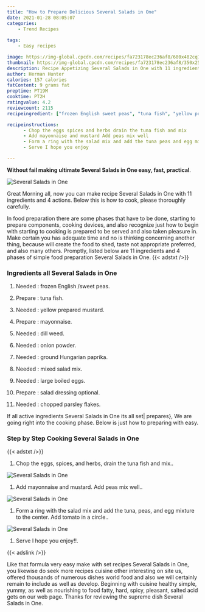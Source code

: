 ```yaml
---
title: "How to Prepare Delicious Several Salads in One"
date: 2021-01-28 08:05:07
categories:
    - Trend Recipes
    
tags:
    - Easy recipes

image: https://img-global.cpcdn.com/recipes/fa723178ec236af8/680x482cq70/several-salads-in-one-recipe-main-photo.jpg
thumbnail: https://img-global.cpcdn.com/recipes/fa723178ec236af8/350x250cq70/several-salads-in-one-recipe-main-photo.jpg
description: Recipe Appetizing Several Salads in One with 11 ingredients and 4 stages of easy cooking.
author: Herman Hunter
calories: 157 calories
fatContent: 9 grams fat
preptime: PT19M
cooktime: PT2H
ratingvalue: 4.2
reviewcount: 2115
recipeingredient: ["frozen English sweet peas", "tuna fish", "yellow prepared mustard", "mayonnaise", "dill weed", "onion powder", "ground Hungarian paprika", "mixed salad mix", "large boiled eggs", "salad dressing optional", "chopped parsley flakes"]

recipeinstructions: 
      - Chop the eggs spices and herbs drain the tuna fish and mix 
      - Add mayonnaise and mustard Add peas mix well 
      - Form a ring with the salad mix and add the tuna peas and egg mixture to the center Add tomato in a circle 
      - Serve I hope you enjoy

---
```




**Without fail making ultimate Several Salads in One easy, fast, practical**. 


![Several Salads in One](https://img-global.cpcdn.com/recipes/fa723178ec236af8/680x482cq70/several-salads-in-one-recipe-main-photo.jpg "Several Salads in One")




Great Morning all, now you can make recipe Several Salads in One with 11 ingredients and 4 actions. Below this is how to cook, please thoroughly carefully.

In food preparation there are some phases that have to be done, starting to prepare components, cooking devices, and also recognize just how to begin with starting to cooking is prepared to be served and also taken pleasure in. Make certain you has adequate time and no is thinking concerning another thing, because will create the food to shed, taste not appropriate preferred, and also many others. Promptly, listed below are 11 ingredients and 4 phases of simple food preparation Several Salads in One.
{{< adstxt />}}

### Ingredients all Several Salads in One


1. Needed  : frozen English /sweet peas.

1. Prepare  : tuna fish.

1. Needed  : yellow prepared mustard.

1. Prepare  : mayonnaise.

1. Needed  : dill weed.

1. Needed  : onion powder.

1. Needed  : ground Hungarian paprika.

1. Needed  : mixed salad mix.

1. Needed  : large boiled eggs.

1. Prepare  : salad dressing optional.

1. Needed  : chopped parsley flakes.



If all active ingredients Several Salads in One its all set| prepares}, We are going right into the cooking phase. Below is just how to preparing with easy.

### Step by Step Cooking Several Salads in One

{{< adstxt />}}


1. Chop the eggs, spices, and herbs, drain the tuna fish and mix..



![Several Salads in One](https://img-global.cpcdn.com/steps/ba1f4327d1cd99af/160x128cq70/several-salads-in-one-recipe-step-1-photo.jpg" "Several Salads in One")



1. Add mayonnaise and mustard. Add peas mix well..



![Several Salads in One](https://img-global.cpcdn.com/steps/711dd588d54de477/160x128cq70/several-salads-in-one-recipe-step-2-photo.jpg" "Several Salads in One")



1. Form a ring with the salad mix and add the tuna, peas, and egg mixture to the center. Add tomato in a circle..



![Several Salads in One](https://img-global.cpcdn.com/steps/a8e1628ef128f959/160x128cq70/several-salads-in-one-recipe-step-3-photo.jpg" "Several Salads in One")



1. Serve I hope you enjoy!!.





{{< adslink />}}

Like that formula very easy make with set recipes Several Salads in One, you likewise do seek more recipes cuisine other interesting on site us, offered thousands of numerous dishes world food and also we will certainly remain to include as well as develop. Beginning with cuisine healthy simple, yummy, as well as nourishing to food fatty, hard, spicy, pleasant, salted acid gets on our web page. Thanks for reviewing the supreme dish Several Salads in One.
